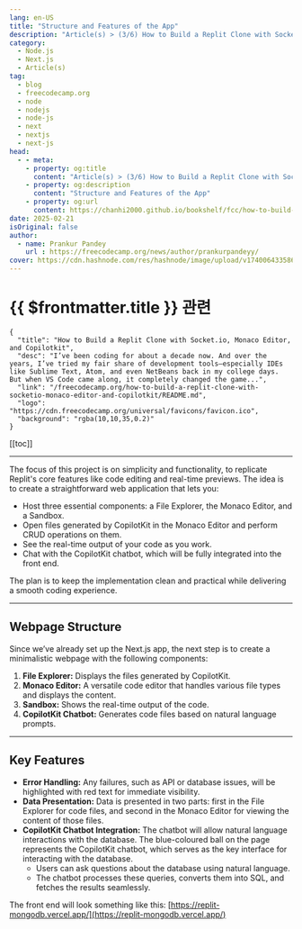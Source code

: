 ```yaml
---
lang: en-US
title: "Structure and Features of the App"
description: "Article(s) > (3/6) How to Build a Replit Clone with Socket.io, Monaco Editor, and Copilotkit" 
category:
  - Node.js
  - Next.js
  - Article(s)
tag:
  - blog
  - freecodecamp.org
  - node
  - nodejs
  - node-js
  - next
  - nextjs
  - next-js
head:
  - - meta:
    - property: og:title
      content: "Article(s) > (3/6) How to Build a Replit Clone with Socket.io, Monaco Editor, and Copilotkit"
    - property: og:description
      content: "Structure and Features of the App"
    - property: og:url
      content: https://chanhi2000.github.io/bookshelf/fcc/how-to-build-a-replit-clone-with-socketio-monaco-editor-and-copilotkit/structure-and-features-of-the-app.html
date: 2025-02-21
isOriginal: false
author:
  - name: Prankur Pandey
    url : https://freecodecamp.org/news/author/prankurpandeyy/
cover: https://cdn.hashnode.com/res/hashnode/image/upload/v1740064335866/a058fbf3-2d89-4e95-9d3b-07224f3985be.png
---
```


# {{ $frontmatter.title }} 관련

```component VPCard
{
  "title": "How to Build a Replit Clone with Socket.io, Monaco Editor, and Copilotkit",
  "desc": "I’ve been coding for about a decade now. And over the years, I’ve tried my fair share of development tools—especially IDEs like Sublime Text, Atom, and even NetBeans back in my college days. But when VS Code came along, it completely changed the game...",
  "link": "/freecodecamp.org/how-to-build-a-replit-clone-with-socketio-monaco-editor-and-copilotkit/README.md",
  "logo": "https://cdn.freecodecamp.org/universal/favicons/favicon.ico",
  "background": "rgba(10,10,35,0.2)"
}
```

[[toc]]

---

<SiteInfo
  name="How to Build a Replit Clone with Socket.io, Monaco Editor, and Copilotkit"
  desc="I’ve been coding for about a decade now. And over the years, I’ve tried my fair share of development tools—especially IDEs like Sublime Text, Atom, and even NetBeans back in my college days. But when VS Code came along, it completely changed the game..."
  url="https://freecodecamp.org/news/how-to-build-a-replit-clone-with-socketio-monaco-editor-and-copilotkit#heading-structure-and-features-of-the-app"
  logo="https://cdn.freecodecamp.org/universal/favicons/favicon.ico"
  preview="https://freecodecamp.org/news/author/prankurpandeyy/
cover: https://cdn.hashnode.com/res/hashnode/image/upload/v1740064335866/a058fbf3-2d89-4e95-9d3b-07224f3985be.png"/>

The focus of this project is on simplicity and functionality, to replicate Replit's core features like code editing and real-time previews. The idea is to create a straightforward web application that lets you:

- Host three essential components: a File Explorer, the Monaco Editor, and a Sandbox.
- Open files generated by CopilotKit in the Monaco Editor and perform CRUD operations on them.
- See the real-time output of your code as you work.
- Chat with the CopilotKit chatbot, which will be fully integrated into the front end.

The plan is to keep the implementation clean and practical while delivering a smooth coding experience.

---

## Webpage Structure

Since we’ve already set up the Next.js app, the next step is to create a minimalistic webpage with the following components:

1. **File Explorer:** Displays the files generated by CopilotKit.
2. **Monaco Editor:** A versatile code editor that handles various file types and displays the content.
3. **Sandbox:** Shows the real-time output of the code.
4. **CopilotKit Chatbot:** Generates code files based on natural language prompts.

---

## Key Features

- **Error Handling:** Any failures, such as API or database issues, will be highlighted with red text for immediate visibility.
- **Data Presentation:** Data is presented in two parts: first in the File Explorer for code files, and second in the Monaco Editor for viewing the content of those files.
- **CopilotKit Chatbot Integration:** The chatbot will allow natural language interactions with the database. The blue-coloured ball on the page represents the CopilotKit chatbot, which serves as the key interface for interacting with the database.
  - Users can ask questions about the database using natural language.
  - The chatbot processes these queries, converts them into SQL, and fetches the results seamlessly.

The front end will look something like this: [<VPIcon icon="fas fa-globe"/>https://replit-mongodb.vercel.app/](https://replit-mongodb.vercel.app/)
